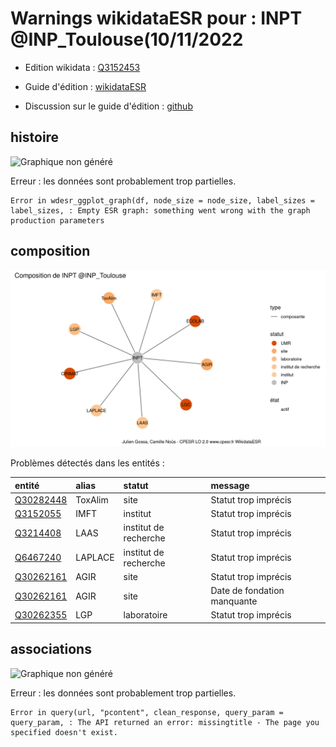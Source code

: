 Warnings wikidataESR pour : INPT @INP_Toulouse(10/11/2022
================

- Edition wikidata : [Q3152453](https://www.wikidata.org/wiki/Q3152453)
- Guide d'édition : [wikidataESR](https://github.com/cpesr/wikidataESR/)

- Discussion sur le guide d'édition : [github](https://github.com/cpesr/wikidataESR/issues)



## histoire 

![Graphique non généré](Q3152453-histoire.png) 

 


Erreur : les données sont probablement trop partielles.
```
Error in wdesr_ggplot_graph(df, node_size = node_size, label_sizes = label_sizes, : Empty ESR graph: something went wrong with the graph production parameters

``` 



## composition 

![Graphique non généré](Q3152453-composition.png) 

Problèmes détectés dans les entités :

|entité                                               |alias   |statut                |message                     |
|:----------------------------------------------------|:-------|:---------------------|:---------------------------|
|[Q30282448](https://www.wikidata.org/wiki/Q30282448) |ToxAlim |site                  |Statut trop imprécis        |
|[Q3152055](https://www.wikidata.org/wiki/Q3152055)   |IMFT    |institut              |Statut trop imprécis        |
|[Q3214408](https://www.wikidata.org/wiki/Q3214408)   |LAAS    |institut de recherche |Statut trop imprécis        |
|[Q6467240](https://www.wikidata.org/wiki/Q6467240)   |LAPLACE |institut de recherche |Statut trop imprécis        |
|[Q30262161](https://www.wikidata.org/wiki/Q30262161) |AGIR    |site                  |Statut trop imprécis        |
|[Q30262161](https://www.wikidata.org/wiki/Q30262161) |AGIR    |site                  |Date de fondation manquante |
|[Q30262355](https://www.wikidata.org/wiki/Q30262355) |LGP     |laboratoire           |Statut trop imprécis        |

 



## associations 

![Graphique non généré](Q3152453-associations.png) 


Erreur : les données sont probablement trop partielles.
```
Error in query(url, "pcontent", clean_response, query_param = query_param, : The API returned an error: missingtitle - The page you specified doesn't exist.

``` 

